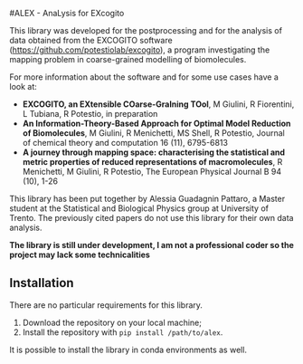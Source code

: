#ALEX - AnaLysis for EXcogito

This library was developed for the postprocessing and for the analysis of data obtained from the EXCOGITO software (https://github.com/potestiolab/excogito), a program investigating the mapping problem in coarse-grained modelling of biomolecules.

For more information about the software and for some use cases have a look at:
* **EXCOGITO, an EXtensible COarse-GraIning TOol**, M Giulini, R Fiorentini, L Tubiana, R Potestio, in preparation
* **An Information-Theory-Based Approach for Optimal Model Reduction of Biomolecules**, M Giulini, R Menichetti, MS Shell, R Potestio, Journal of chemical theory and computation 16 (11), 6795-6813
* **A journey through mapping space: characterising the statistical and metric properties of reduced representations of macromolecules**, R Menichetti, M Giulini, R Potestio, The European Physical Journal B 94 (10), 1-26

This library has been put together by Alessia Guadagnin Pattaro, a Master student at the Statistical and Biological Physics group at University of Trento. The previously cited papers do not use this library for their own data analysis.

**The library is still under development, I am not a professional coder so the project may lack some technicalities**

## Installation

There are no particular requirements for this library.
1. Download the repository on your local machine;
2. Install the repository with `pip install /path/to/alex`.

It is possible to install the library in conda environments as well.
